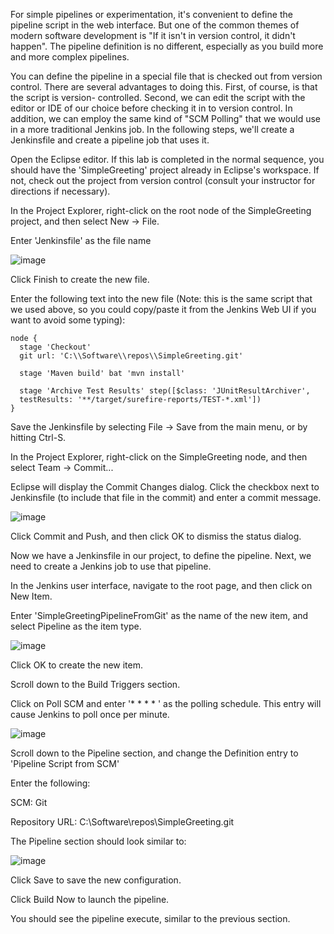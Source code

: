 For simple pipelines or experimentation, it's convenient to define the pipeline script in the web interface. But one of the common themes of modern software development is "If it isn't in version control, it didn't happen". The pipeline definition is no different, especially as you build more and more complex pipelines.

You can define the pipeline in a special file that is checked out from version control. There are several advantages to doing this. First, of course, is that the script is version- controlled. Second, we can edit the script with the editor or IDE of our choice before checking it in to version control. In addition, we can employ the same kind of "SCM Polling" that we would use in a more traditional Jenkins job.
In the following steps, we'll create a Jenkinsfile and create a pipeline job that uses it.

Open the Eclipse editor. If this lab is completed in the normal sequence, you should have the 'SimpleGreeting' project already in Eclipse's workspace. If not, check out the project from version control (consult your instructor for directions if necessary).

In the Project Explorer, right-click on the root node of the SimpleGreeting project, and then select New → File.

Enter 'Jenkinsfile' as the file name

![image](https://user-images.githubusercontent.com/558905/37570714-b6c448c2-2ac9-11e8-8703-9ba728eb6127.png)

Click Finish to create the new file.

Enter the following text into the new file (Note: this is the same script that we used above, so you could copy/paste it from the Jenkins Web UI if you want to avoid some typing):

```
node {
  stage 'Checkout'
  git url: 'C:\\Software\\repos\\SimpleGreeting.git'

  stage 'Maven build' bat 'mvn install'

  stage 'Archive Test Results' step([$class: 'JUnitResultArchiver',
  testResults: '**/target/surefire-reports/TEST-*.xml'])
}
```

Save the Jenkinsfile by selecting File → Save from the main menu, or by hitting Ctrl-S.

In the Project Explorer, right-click on the SimpleGreeting node, and then select Team → Commit...

Eclipse will display the Commit Changes dialog. Click the checkbox next to Jenkinsfile (to include that file in the commit) and enter a commit message.

![image](https://user-images.githubusercontent.com/558905/37570719-bf54b8b4-2ac9-11e8-89eb-b90bae914cc9.png)

Click Commit and Push, and then click OK to dismiss the status dialog.

Now we have a Jenkinsfile in our project, to define the pipeline. Next, we need to create a Jenkins job to use that pipeline.

In the Jenkins user interface, navigate to the root page, and then click on New Item.

Enter 'SimpleGreetingPipelineFromGit' as the name of the new item, and select Pipeline as the item type.

![image](https://user-images.githubusercontent.com/558905/37570721-c3990448-2ac9-11e8-8559-7c9362135d2d.png)

Click OK to create the new item.

Scroll down to the Build Triggers section.

Click on Poll SCM and enter '* * * * ' as the polling schedule. This entry will cause Jenkins to poll once per minute.

![image](https://user-images.githubusercontent.com/558905/37570722-c933ce10-2ac9-11e8-80c7-ffc4d027389e.png)

Scroll down to the Pipeline section, and change the Definition entry to 'Pipeline Script from SCM'

Enter the following:

SCM:	Git

Repository URL:	C:\Software\repos\SimpleGreeting.git

The Pipeline section should look similar to:

![image](https://user-images.githubusercontent.com/558905/37570725-cdc509f8-2ac9-11e8-96f7-4fde9f04c36b.png)

Click Save to save the new configuration.

Click Build Now to launch the pipeline.

You should see the pipeline execute, similar to the previous section.
